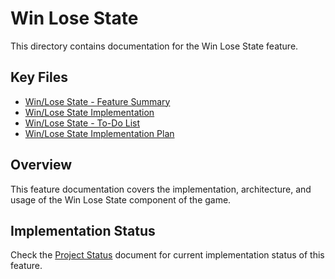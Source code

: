 # Win Lose State

This directory contains documentation for the Win Lose State feature.

## Key Files

- [Win/Lose State - Feature Summary](summary.md)
- [Win/Lose State Implementation](win-lose-state.md)
- [Win/Lose State - To-Do List](todo.md)
- [Win/Lose State Implementation Plan](plan.md)

## Overview

This feature documentation covers the implementation, architecture, and usage of the Win Lose State component of the game.

## Implementation Status

Check the [Project Status](/docs/project/status.md) document for current implementation status of this feature.
